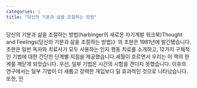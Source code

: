 ```yaml
---
categories: i
title: "당신의 기분과 삶을 조절하는 방법"
---
```

당신의 기분과 삶을 조절하는 방법(harbinger의 새로운 자기계발 워크북)Thought and Feelings(당신의 기분과 삶을 조절하는 방법)》의 초판은 1981년에 발간됐습니다. 초판은 일반 독자와 치료사가 모두 사용하는 인지 행동 치료를 소개하고, 12가지 구체적인 기법에 대한 간단한 단계별 지침을 제공했습니다.세월이 흐르면서 우리는 이 책의 한계를 깨닫게 되었습니다. 우선, 일부 기법은 시간의 시험을 견디지 못했습니다. 이후의 연구에서는 일부 기법이 더 새롭고 강력한 개입보다 덜 효과적인 것으로 나타났습니다. 또한, 인